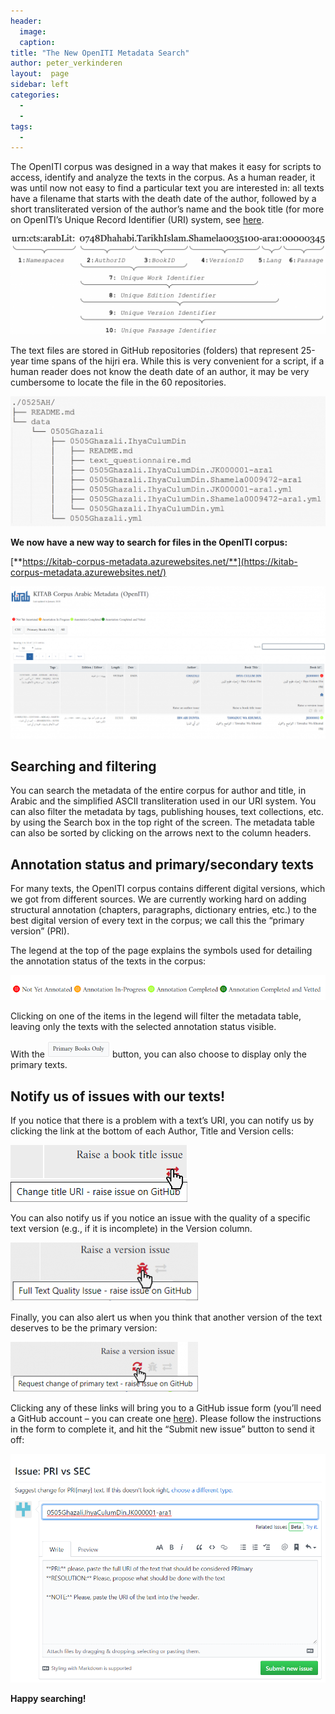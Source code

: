 ```yaml
---
header:
  image: 
  caption: 
title: "The New OpenITI Metadata Search"			
author: peter_verkinderen		
layout:	 page
sidebar: left
categories:
  - 
  - 
tags:
  - 
---
```





The OpenITI corpus was designed in a way that makes it easy for scripts to access, identify and analyze the texts in the corpus. As a human reader, it was until now not easy to find a particular text you are interested in: all texts have a filename that starts with the death date of the author, followed by a short transliterated version of the author’s name and the book title (for more on OpenITI’s Unique Record Identifier (URI) system, see [here](https://alraqmiyyat.github.io/OpenITI/).



![Image](/images/old_posts/OpenITI_CTS_URI-1024x326.png)



The text files are stored in GitHub repositories (folders) that represent 25-year time spans of the hijri era. While this is very convenient for a script, if a human reader does not know the death date of an author, it may be very cumbersome to locate the file in the 60 repositories.



![Image](/images/old_posts/OpenITI_folder_system-1024x423.png)



**We now have a new way to search for files in the OpenITI corpus:**



[**https://kitab-corpus-metadata.azurewebsites.net/**](https://kitab-corpus-metadata.azurewebsites.net/)



![Image](/images/old_posts/Metadata_search_page-1024x495.png)



## **Searching and filtering**



You can search the metadata of the entire corpus for author and title, in Arabic and the simplified ASCII transliteration used in our URI system. You can also filter the metadata by tags, publishing houses, text collections, etc. by using the Search box in the top right of the screen. The metadata table can also be sorted by clicking on the arrows next to the column headers.



## **Annotation status and primary/secondary texts**



For many texts, the OpenITI corpus contains different digital versions, which we got from different sources. We are currently working hard on adding structural annotation (chapters, paragraphs, dictionary entries, etc.) to the best digital version of every text in the corpus; we call this the “primary version” (PRI).



The legend at the top of the page explains the symbols used for detailing the annotation status of the texts in the corpus:



![Image](/images/old_posts/annotation_status.png)



Clicking on one of the items in the legend will filter the metadata table, leaving only the texts with the selected annotation status visible.



With the ![Image](/images/old_posts/primary_books_button.png) button, you can also choose to display only the primary texts.



## **Notify us of issues with our texts!**



If you notice that there is a problem with a text’s URI, you can notify us by clicking the link at the bottom of each Author, Title and Version cells:



![Image](/images/old_posts/title_issue.png)



You can also notify us if you notice an issue with the quality of a specific text version (e.g., if it is incomplete) in the Version column.



![Image](/images/old_posts/version_issue-300x94.png)



Finally, you can also alert us when you think that another version of the text deserves to be the primary version:



![Image](/images/old_posts/primary_issue-300x80.png)



Clicking any of these links will bring you to a GitHub issue form (you’ll need a GitHub account – you can create one [here](http://www.github.com/)). Please follow the instructions in the form to complete it, and hit the “Submit new issue” button to send it off:



![Image](/images/old_posts/GithubIssueForm.png)



**Happy searching!**



 

































